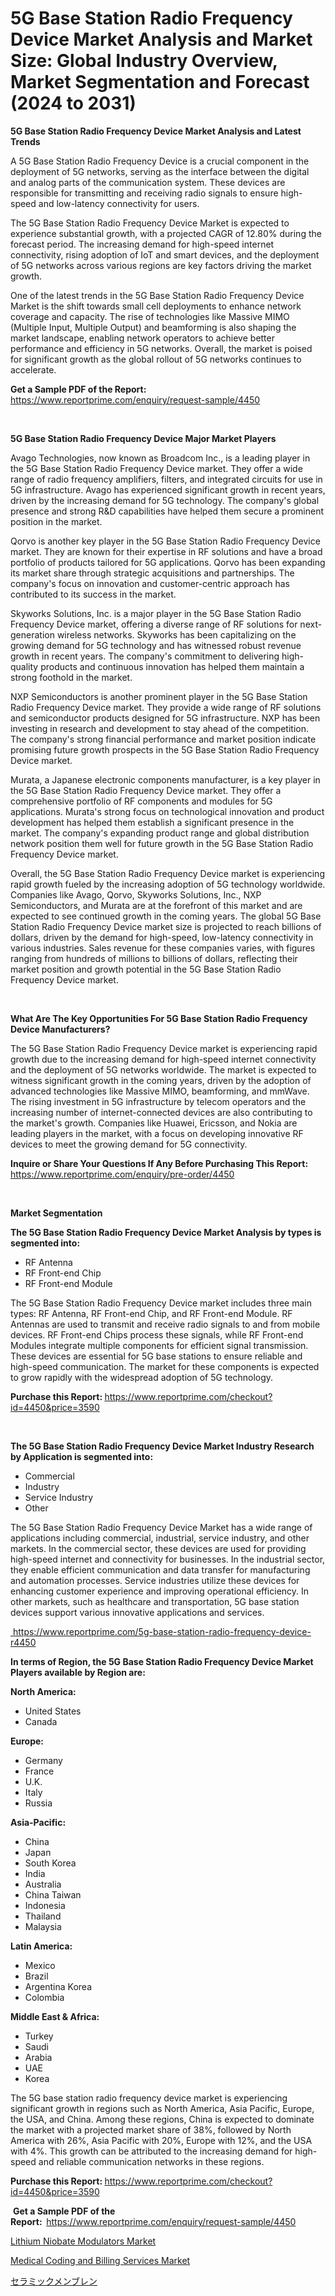 <p><h1>5G Base Station Radio Frequency Device Market Analysis and Market Size: Global Industry Overview, Market Segmentation and Forecast (2024 to 2031)</h1></p><p><strong>5G Base Station Radio Frequency Device Market Analysis and Latest Trends</strong></p>
<p><p>A 5G Base Station Radio Frequency Device is a crucial component in the deployment of 5G networks, serving as the interface between the digital and analog parts of the communication system. These devices are responsible for transmitting and receiving radio signals to ensure high-speed and low-latency connectivity for users.</p><p>The 5G Base Station Radio Frequency Device Market is expected to experience substantial growth, with a projected CAGR of 12.80% during the forecast period. The increasing demand for high-speed internet connectivity, rising adoption of IoT and smart devices, and the deployment of 5G networks across various regions are key factors driving the market growth.</p><p>One of the latest trends in the 5G Base Station Radio Frequency Device Market is the shift towards small cell deployments to enhance network coverage and capacity. The rise of technologies like Massive MIMO (Multiple Input, Multiple Output) and beamforming is also shaping the market landscape, enabling network operators to achieve better performance and efficiency in 5G networks. Overall, the market is poised for significant growth as the global rollout of 5G networks continues to accelerate.</p></p>
<p><strong>Get a Sample PDF of the Report:&nbsp;</strong> <a href="https://www.reportprime.com/enquiry/request-sample/4450">https://www.reportprime.com/enquiry/request-sample/4450</a></p>
<p>&nbsp;</p>
<p><strong>5G Base Station Radio Frequency Device Major Market Players</strong></p>
<p><p>Avago Technologies, now known as Broadcom Inc., is a leading player in the 5G Base Station Radio Frequency Device market. They offer a wide range of radio frequency amplifiers, filters, and integrated circuits for use in 5G infrastructure. Avago has experienced significant growth in recent years, driven by the increasing demand for 5G technology. The company's global presence and strong R&D capabilities have helped them secure a prominent position in the market.</p><p>Qorvo is another key player in the 5G Base Station Radio Frequency Device market. They are known for their expertise in RF solutions and have a broad portfolio of products tailored for 5G applications. Qorvo has been expanding its market share through strategic acquisitions and partnerships. The company's focus on innovation and customer-centric approach has contributed to its success in the market.</p><p>Skyworks Solutions, Inc. is a major player in the 5G Base Station Radio Frequency Device market, offering a diverse range of RF solutions for next-generation wireless networks. Skyworks has been capitalizing on the growing demand for 5G technology and has witnessed robust revenue growth in recent years. The company's commitment to delivering high-quality products and continuous innovation has helped them maintain a strong foothold in the market.</p><p>NXP Semiconductors is another prominent player in the 5G Base Station Radio Frequency Device market. They provide a wide range of RF solutions and semiconductor products designed for 5G infrastructure. NXP has been investing in research and development to stay ahead of the competition. The company's strong financial performance and market position indicate promising future growth prospects in the 5G Base Station Radio Frequency Device market.</p><p>Murata, a Japanese electronic components manufacturer, is a key player in the 5G Base Station Radio Frequency Device market. They offer a comprehensive portfolio of RF components and modules for 5G applications. Murata's strong focus on technological innovation and product development has helped them establish a significant presence in the market. The company's expanding product range and global distribution network position them well for future growth in the 5G Base Station Radio Frequency Device market.</p><p>Overall, the 5G Base Station Radio Frequency Device market is experiencing rapid growth fueled by the increasing adoption of 5G technology worldwide. Companies like Avago, Qorvo, Skyworks Solutions, Inc., NXP Semiconductors, and Murata are at the forefront of this market and are expected to see continued growth in the coming years. The global 5G Base Station Radio Frequency Device market size is projected to reach billions of dollars, driven by the demand for high-speed, low-latency connectivity in various industries. Sales revenue for these companies varies, with figures ranging from hundreds of millions to billions of dollars, reflecting their market position and growth potential in the 5G Base Station Radio Frequency Device market.</p></p>
<p>&nbsp;</p>
<p><strong>What Are The Key Opportunities For 5G Base Station Radio Frequency Device Manufacturers?</strong></p>
<p><p>The 5G Base Station Radio Frequency Device market is experiencing rapid growth due to the increasing demand for high-speed internet connectivity and the deployment of 5G networks worldwide. The market is expected to witness significant growth in the coming years, driven by the adoption of advanced technologies like Massive MIMO, beamforming, and mmWave. The rising investment in 5G infrastructure by telecom operators and the increasing number of internet-connected devices are also contributing to the market's growth. Companies like Huawei, Ericsson, and Nokia are leading players in the market, with a focus on developing innovative RF devices to meet the growing demand for 5G connectivity.</p></p>
<p><strong>Inquire or Share Your Questions If Any Before Purchasing This Report:</strong> <a href="https://www.reportprime.com/enquiry/pre-order/4450">https://www.reportprime.com/enquiry/pre-order/4450</a></p>
<p>&nbsp;</p>
<p><strong>Market Segmentation</strong></p>
<p><strong>The 5G Base Station Radio Frequency Device Market Analysis by types is segmented into:</strong></p>
<p><ul><li>RF Antenna</li><li>RF Front-end Chip</li><li>RF Front-end Module</li></ul></p>
<p><p>The 5G Base Station Radio Frequency Device market includes three main types: RF Antenna, RF Front-end Chip, and RF Front-end Module. RF Antennas are used to transmit and receive radio signals to and from mobile devices. RF Front-end Chips process these signals, while RF Front-end Modules integrate multiple components for efficient signal transmission. These devices are essential for 5G base stations to ensure reliable and high-speed communication. The market for these components is expected to grow rapidly with the widespread adoption of 5G technology.</p></p>
<p><strong>Purchase this Report:&nbsp;</strong><a href="https://www.reportprime.com/checkout?id=4450&price=3590">https://www.reportprime.com/checkout?id=4450&price=3590</a></p>
<p>&nbsp;</p>
<p><strong>The 5G Base Station Radio Frequency Device Market Industry Research by Application is segmented into:</strong></p>
<p><ul><li>Commercial</li><li>Industry</li><li>Service Industry</li><li>Other</li></ul></p>
<p><p>The 5G Base Station Radio Frequency Device Market has a wide range of applications including commercial, industrial, service industry, and other markets. In the commercial sector, these devices are used for providing high-speed internet and connectivity for businesses. In the industrial sector, they enable efficient communication and data transfer for manufacturing and automation processes. Service industries utilize these devices for enhancing customer experience and improving operational efficiency. In other markets, such as healthcare and transportation, 5G base station devices support various innovative applications and services.</p></p>
<p><a href="https://www.reportprime.com/5g-base-station-radio-frequency-device-r4450">&nbsp;https://www.reportprime.com/5g-base-station-radio-frequency-device-r4450</a></p>
<p><strong>In terms of Region, the 5G Base Station Radio Frequency Device Market Players available by Region are:</strong></p>
<p>
    <p> <strong> North America: </strong>
        <ul>
            <li>United States</li>
            <li>Canada</li>
        </ul>
        </p> 
    <p> <strong> Europe: </strong>
        <ul>
            <li>Germany</li>
            <li>France</li>
            <li>U.K.</li>
            <li>Italy</li>
            <li>Russia</li>
        </ul>
        </p> 
    <p> <strong> Asia-Pacific: </strong>
        <ul>
            <li>China</li>
            <li>Japan</li>
            <li>South Korea</li>
            <li>India</li>
            <li>Australia</li>
            <li>China Taiwan</li>
            <li>Indonesia</li>
            <li>Thailand</li>
            <li>Malaysia</li>
        </ul>
        </p> 
    <p> <strong> Latin America: </strong>
        <ul>
            <li>Mexico</li>
            <li>Brazil</li>
            <li>Argentina Korea</li>
            <li>Colombia</li>
        </ul>
        </p> 
    <p> <strong> Middle East & Africa: </strong>
        <ul>
            <li>Turkey</li>
            <li>Saudi</li>
            <li>Arabia</li>
            <li>UAE</li>
            <li>Korea</li>
        </ul>
    </p>
    </p>
<p><p>The 5G base station radio frequency device market is experiencing significant growth in regions such as North America, Asia Pacific, Europe, the USA, and China. Among these regions, China is expected to dominate the market with a projected market share of 38%, followed by North America with 26%, Asia Pacific with 20%, Europe with 12%, and the USA with 4%. This growth can be attributed to the increasing demand for high-speed and reliable communication networks in these regions.</p></p>
<p><strong>Purchase this Report: </strong><a href="https://www.reportprime.com/checkout?id=4450&price=3590">https://www.reportprime.com/checkout?id=4450&price=3590</a></p>
<p>&nbsp;<strong>Get a Sample PDF of the Report:&nbsp;&nbsp;</strong><a href="https://www.reportprime.com/enquiry/request-sample/4450">https://www.reportprime.com/enquiry/request-sample/4450</a></p>
<p><strong></strong></p>
<p><p><a href="https://github.com/ElmoRunolfsson2023/Market-Research-Report-List-1/blob/main/lithium-niobate-modulators-market.md">Lithium Niobate Modulators Market</a></p><p><a href="https://view.publitas.com/reportprime-1/medical-coding-and-billing-services-market-insight-market-trends-growth-forecasted-from-2024-to-2031/">Medical Coding and Billing Services Market</a></p><p><a href="https://github.com/MosesSpinka1914/Market-Research-Report-List-1/blob/main/867729378436.md">セラミックメンブレン</a></p></p>